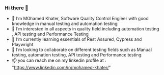### Hi there 👋
- 👋 I’m MOhamed Khater, Software Quality Control Engieer with good knowledge in manual testing and automation testing
- 👀 I’m interested in all aspects in quality field including automation testing , API testing and Performance Testing
- 🌱 I’m currently learning essentials of Rest Assured, Cypress and Playwright 
- 💞️ I’m looking to collaborate on different testing fields such as Manual testing, automation testing, API testing and Performance testing
- 📫 you can reach me on my linkedin profile at : "https://www.linkedin.com/in/mohamed-khater/"

